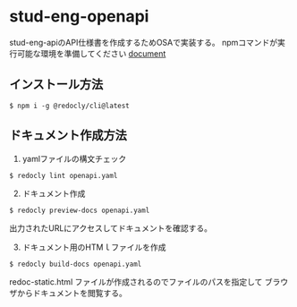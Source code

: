 # stud-eng-openapi
stud-eng-apiのAPI仕様書を作成するためOSAで実装する。
npmコマンドが実行可能な環境を準備してください
[document](https://docs.npmjs.com/)
## インストール方法
`$ npm i -g @redocly/cli@latest`

## ドキュメント作成方法
1. yamlファイルの構文チェック
```
$ redocly lint openapi.yaml
```

2. ドキュメント作成
```
$ redocly preview-docs openapi.yaml
```
出力されたURLにアクセスしてドキュメントを確認する。

3. ドキュメント用のHTMｌファイルを作成
```
$ redocly build-docs openapi.yaml
```
redoc-static.html ファイルが作成されるのでファイルのパスを指定して
ブラウザからドキュメントを閲覧する。